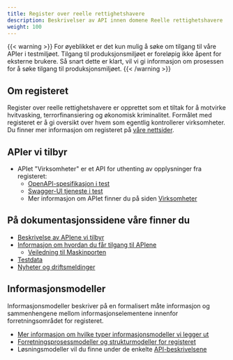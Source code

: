 ```yaml
---
title: Register over reelle rettighetshavere
description: Beskrivelser av API innen domene Reelle rettighetshavere
weight: 100
---
```

{{< warning >}}
For øyeblikket er det kun mulig å søke om tilgang til våre APIer i testmiljøet. Tilgang til produksjonsmiljøet er foreløpig ikke åpent for eksterne brukere. Så snart dette er klart, vil vi gi informasjon om prosessen for å søke tilgang til produksjonsmiljøet.
{{< /warning >}}

## Om registeret

Register over reelle rettighetshavere er opprettet som et tiltak for å motvirke hvitvasking, terrorfinansiering og 
økonomisk kriminalitet. Formålet med registeret er å gi oversikt over hvem som egentlig kontrollerer virksomheter. 
Du finner mer informasjon om registeret på [våre nettsider](https://www.brreg.no/reelle-rettighetshavere/).

## APIer vi tilbyr ## 

* APIet "Virksomheter" er et API for uthenting av opplysninger fra registeret:
  * [OpenAPI-spesifikasjon i test](https://rrh.ppe.brreg.no/api/oppslag/openapi/openapi.zip)
  * [Swagger-UI tjeneste i test](https://rrh.ppe.brreg.no/api/oppslag)
  * Mer informasjon om APIet finner du på siden [Virksomheter](./apier-vi-tilbyr/virksomheter)

## På dokumentasjonssidene våre finner du

* [Beskrivelse av APIene vi tilbyr](./apier-vi-tilbyr)
* [Informasjon om hvordan du får tilgang til APIene](./tilgang-til-apier)
  * [Veiledning til Maskinporten](./maskinporten)
* [Testdata](./testdata)
* [Nyheter og driftsmeldinger](./nyheter-og-driftsmeldinger)

## Informasjonsmodeller ##

Informasjonsmodeller beskriver på en formalisert måte informasjon og sammenhengene mellom informasjonselementene
innenfor forretningsområdet for registeret.

* [Mer informasjon om hvilke typer informasjonsmodeller vi legger ut ]({{<ref"/informasjonsmodeller/_index.md">}})
* [Forretningsprosessmodeller og strukturmodeller for registeret]({{<ref"/informasjonsmodeller/reelle-rettighetshavere/_index.md">}})
* Løsningsmodeller vil du finne under de enkelte [API-beskrivelsene](./apier-vi-tilbyr)

